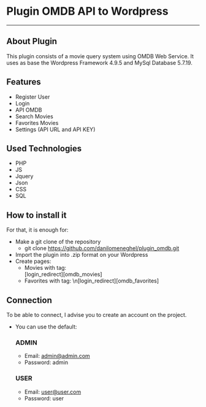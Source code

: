 # Plugin OMDB API to Wordpress
------------------------

## About Plugin
This plugin consists of a movie query system using OMDB Web Service.
It uses as base the Wordpress Framework 4.9.5 and MySql Database 5.7.19.

## Features
- Register User
- Login
- API OMDB
- Search Movies
- Favorites Movies
- Settings (API URL and API KEY)

## Used Technologies
- PHP
- JS
- Jquery
- Json
- CSS
- SQL

## How to install it
For that, it is enough for:
- Make a git clone of the repository
	- git clone https://github.com/danilomeneghel/plugin_omdb.git
- Import the plugin into .zip format on your Wordpress
- Create pages:
	- Movies with tag: <br>[login_redirect][omdb_movies]
	- Favorites with tag: \n[login_redirect][omdb_favorites]

## Connection
To be able to connect, I advise you to create an account on the project.
- You can use the default:
	### ADMIN
    - Email: admin@admin.com
    - Password: admin
	### USER
    - Email: user@user.com
    - Password: user
